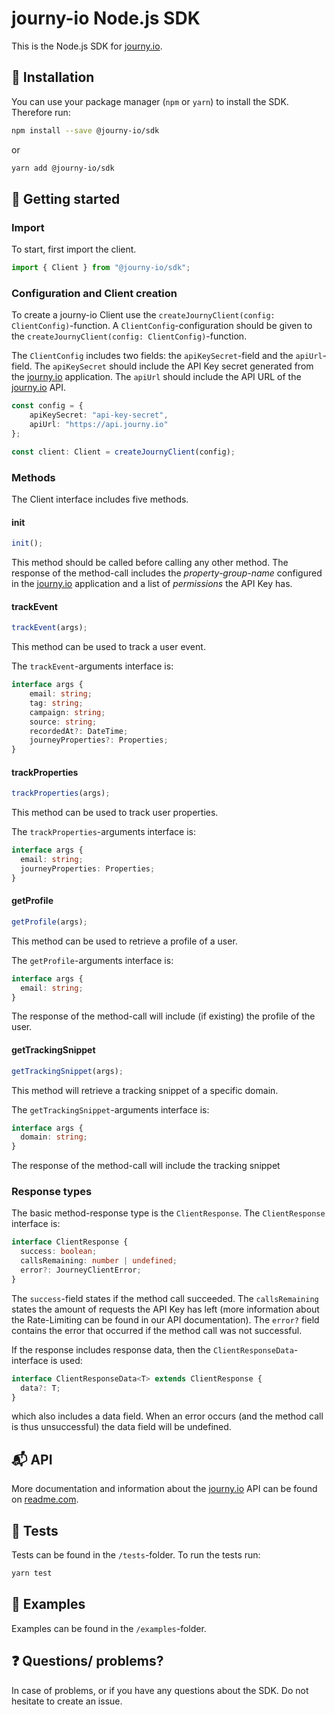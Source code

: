 # journy-io Node.js SDK

This is the Node.js SDK for [journy.io](https://journy.io).

## 💾  Installation

You can use your package manager (`npm` or `yarn`) to install the SDK. Therefore run:

```bash
npm install --save @journy-io/sdk
```
or
```bash
yarn add @journy-io/sdk
```

## 🔌 Getting started


### Import

To start, first import the client.

```typescript
import { Client } from "@journy-io/sdk";
```

### Configuration and Client creation

To create a journy-io Client use the `createJournyClient(config: ClientConfig)`-function.
A `ClientConfig`-configuration should be given to the `createJournyClient(config: ClientConfig)`-function.

The `ClientConfig` includes two fields: the `apiKeySecret`-field and the `apiUrl`-field. 
The `apiKeySecret` should include the API Key secret generated from the [journy.io](https://journy.io) application.
The `apiUrl` should include the API URL of the [journy.io](https://journy.io) API.  

```typescript
const config = {
    apiKeySecret: "api-key-secret",
    apiUrl: "https://api.journy.io"
};
```

```typescript
const client: Client = createJournyClient(config);
```

### Methods

The Client interface includes five methods.

#### init

```typescript
init();
```

This method should be called before calling any other method. 
The response of the method-call includes the *property-group-name* configured in the [journy.io](https://journy.io) application and a list of *permissions* the API Key has.


#### trackEvent

```typescript
trackEvent(args);
```

This method can be used to track a user event.

The `trackEvent`-arguments interface is:

```typescript
interface args {
    email: string;
    tag: string;
    campaign: string;
    source: string;
    recordedAt?: DateTime;
    journeyProperties?: Properties;
}
```

#### trackProperties

```typescript
trackProperties(args);
```

This method can be used to track user properties.

The `trackProperties`-arguments interface is:

```typescript
interface args {
  email: string;
  journeyProperties: Properties;
}
```

#### getProfile

```typescript
getProfile(args);
```

This method can be used to retrieve a profile of a user.

The `getProfile`-arguments interface is:

```typescript
interface args {
  email: string;
}
```

The response of the method-call will include (if existing) the profile of the user.

#### getTrackingSnippet

```typescript
getTrackingSnippet(args);
```

This method will retrieve a tracking snippet of a specific domain.

The `getTrackingSnippet`-arguments interface is:

```typescript
interface args {
  domain: string;
}
```

The response of the method-call will include the tracking snippet

### Response types

The basic method-response type is the `ClientResponse`. The `ClientResponse` interface is:

```typescript
interface ClientResponse {
  success: boolean;
  callsRemaining: number | undefined;
  error?: JourneyClientError;
}
```

The `success`-field states if the method call succeeded. The `callsRemaining` states the amount of requests the API Key has left (more information about the Rate-Limiting can be found in our API documentation). The `error?` field contains the error that occurred if the method call was not successful.

If the response includes response data, then the `ClientResponseData`-interface is used:

```typescript
interface ClientResponseData<T> extends ClientResponse {
  data?: T;
}
```

which also includes a data field. When an error occurs (and the method call is thus unsuccessful) the data field will be undefined.

## 📬 API

More documentation and information about the [journy.io](https://journy.io) API can be found on [readme.com](https://journy-io.readme.io/docs).

## 💯 Tests

Tests can be found in the `/tests`-folder. To run the tests run:

```bash
yarn test
```

## 📄 Examples

Examples can be found in the `/examples`-folder.

## ❓ Questions/ problems?

In case of problems, or if you have any questions about the SDK. Do not hesitate to create an issue.
